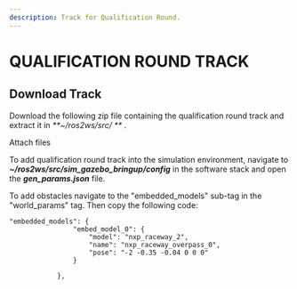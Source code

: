 ```yaml
---
description: Track for Qualification Round.
---
```


# QUALIFICATION ROUND TRACK

## Download Track

Download the following zip file containing the qualification round track and extract it in _**\~/ros2ws/src/ **_ .

Attach files

To add qualification round track into the simulation environment, navigate to _**\~/ros2ws/src/sim\_gazebo\_bringup/config**_ in the software stack and open the _**gen\_params.json**_ file.

To add obstacles navigate to the "embedded\_models" sub-tag in the "world\_params" tag. Then copy the following code:

```
"embedded_models": {
				"embed_model_0": {
					"model": "nxp_raceway_2",
					"name": "nxp_raceway_overpass_0",
					"pose": "-2 -0.35 -0.04 0 0 0"
				}
		
			},
```
